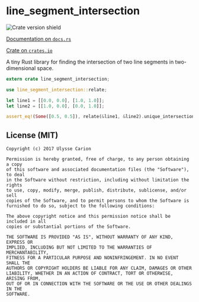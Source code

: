 # line\_segment\_intersection

![Crate version shield](https://img.shields.io/crates/v/line_segment_intersection.svg)

[Documentation on `docs.rs`](https://docs.rs/line_segment_intersection)

[Crate on `crates.io`](https://crates.io/crates/line_segment_intersection)

A tiny Rust library for finding the intersection of two line segments in
two-dimensional space.

```rust
extern crate line_segment_intersection;

use line_segment_intersection::relate;

let line1 = [[0.0, 0.0], [1.0, 1.0]];
let line2 = [[1.0, 0.0], [0.0, 1.0]];

assert_eq!(Some([0.5, 0.5]), relate(&line1, &line2).unique_intersection());
```

## License (MIT)

```
Copyright (c) 2017 Ulysse Carion

Permission is hereby granted, free of charge, to any person obtaining a copy
of this software and associated documentation files (the "Software"), to deal
in the Software without restriction, including without limitation the rights
to use, copy, modify, merge, publish, distribute, sublicense, and/or sell
copies of the Software, and to permit persons to whom the Software is
furnished to do so, subject to the following conditions:

The above copyright notice and this permission notice shall be included in all
copies or substantial portions of the Software.

THE SOFTWARE IS PROVIDED "AS IS", WITHOUT WARRANTY OF ANY KIND, EXPRESS OR
IMPLIED, INCLUDING BUT NOT LIMITED TO THE WARRANTIES OF MERCHANTABILITY,
FITNESS FOR A PARTICULAR PURPOSE AND NONINFRINGEMENT. IN NO EVENT SHALL THE
AUTHORS OR COPYRIGHT HOLDERS BE LIABLE FOR ANY CLAIM, DAMAGES OR OTHER
LIABILITY, WHETHER IN AN ACTION OF CONTRACT, TORT OR OTHERWISE, ARISING FROM,
OUT OF OR IN CONNECTION WITH THE SOFTWARE OR THE USE OR OTHER DEALINGS IN THE
SOFTWARE.
```
